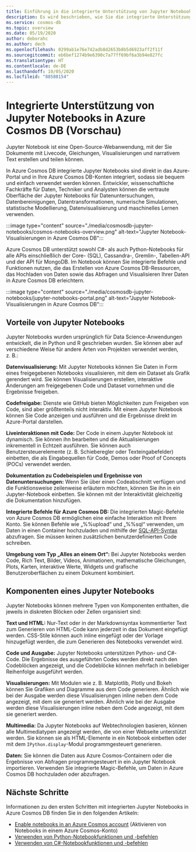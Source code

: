 ```yaml
---
title: Einführung in die integrierte Unterstützung von Jupyter Notebooks in Azure Cosmos DB (Vorschau)
description: Es wird beschrieben, wie Sie die integrierte Unterstützung für Jupyter Notebooks in Azure Cosmos DB nutzen können, um Abfragen interaktiv auszuführen.
ms.service: cosmos-db
ms.topic: overview
ms.date: 05/19/2020
author: deborahc
ms.author: dech
ms.openlocfilehash: 0299ab1e76e742adb8d2653b8b5d6923aff2f11f
ms.sourcegitcommit: eb6bef1274b9e6390c7a77ff69bf6a3b94e827fc
ms.translationtype: HT
ms.contentlocale: de-DE
ms.lasthandoff: 10/05/2020
ms.locfileid: "88588154"
---
```

# <a name="built-in-jupyter-notebooks-support-in-azure-cosmos-db-preview"></a>Integrierte Unterstützung von Jupyter Notebooks in Azure Cosmos DB (Vorschau)

Jupyter Notebook ist eine Open-Source-Webanwendung, mit der Sie Dokumente mit Livecode, Gleichungen, Visualisierungen und narrativem Text erstellen und teilen können. 

In Azure Cosmos DB integrierte Jupyter Notebooks sind direkt in das Azure-Portal und in Ihre Azure Cosmos DB-Konten integriert, sodass sie bequem und einfach verwendet werden können. Entwickler, wissenschaftliche Fachkräfte für Daten, Techniker und Analysten können die vertraute Oberfläche der Jupyter Notebooks für Datenuntersuchungen, Datenbereinigungen, Datentransformationen, numerische Simulationen, statistische Modellierung, Datenvisualisierung und maschinelles Lernen verwenden.

:::image type="content" source="./media/cosmosdb-jupyter-notebooks/cosmos-notebooks-overview.png" alt-text="Jupyter Notebook-Visualisierungen in Azure Cosmos DB":::

Azure Cosmos DB unterstützt sowohl C#- als auch Python-Notebooks für alle APIs einschließlich der Core- (SQL), Cassandra-, Gremlin-, Tabellen-API und der API für MongoDB. Im Notebook können Sie integrierte Befehle und Funktionen nutzen, die das Erstellen von Azure Cosmos DB-Ressourcen, das Hochladen von Daten sowie das Abfragen und Visualisieren Ihrer Daten in Azure Cosmos DB erleichtern. 

:::image type="content" source="./media/cosmosdb-jupyter-notebooks/jupyter-notebooks-portal.png" alt-text="Jupyter Notebook-Visualisierungen in Azure Cosmos DB":::

## <a name="benefits-of-jupyter-notebooks"></a>Vorteile von Jupyter Notebooks

Jupyter Notebooks wurden ursprünglich für Data Science-Anwendungen entwickelt, die in Python und R geschrieben wurden. Sie können aber auf verschiedene Weise für andere Arten von Projekten verwendet werden, z. B.:

**Datenvisualisierung:** Mit Jupyter Notebooks können Sie Daten in Form eines freigegebenen Notebooks visualisieren, mit dem ein Dataset als Grafik gerendert wird. Sie können Visualisierungen erstellen, interaktive Änderungen am freigegebenen Code und Dataset vornehmen und die Ergebnisse freigeben.

**Codefreigabe:** Dienste wie GitHub bieten Möglichkeiten zum Freigeben von Code, sind aber größtenteils nicht interaktiv. Mit einem Jupyter Notebook können Sie Code anzeigen und ausführen und die Ergebnisse direkt im Azure-Portal darstellen.

**Liveinteraktionen mit Code:** Der Code in einem Jupyter Notebook ist dynamisch. Sie können ihn bearbeiten und die Aktualisierungen inkrementell in Echtzeit ausführen. Sie können auch Benutzersteuerelemente (z. B. Schieberegler oder Texteingabefelder) einbetten, die als Eingabequellen für Code, Demos oder Proof of Concepts (POCs) verwendet werden.

**Dokumentation zu Codebeispielen und Ergebnisse von Datenuntersuchungen:** Wenn Sie über einen Codeabschnitt verfügen und die Funktionsweise zeilenweise erläutern möchten, können Sie ihn in ein Jupyter-Notebook einbetten. Sie können mit der Interaktivität gleichzeitig die Dokumentation hinzufügen.

**Integrierte Befehle für Azure Cosmos DB:** Die integrierten Magic-Befehle von Azure Cosmos DB ermöglichen eine einfache Interaktion mit Ihrem Konto. Sie können Befehle wie „%%upload“ und „%%sql“ verwenden, um Daten in einen Container hochzuladen und mithilfe der [SQL-API-Syntax](sql-query-getting-started.md) abzufragen. Sie müssen keinen zusätzlichen benutzerdefinierten Code schreiben.

**Umgebung vom Typ „Alles an einem Ort“:** Bei Jupyter Notebooks werden Code, Rich Text, Bilder, Videos, Animationen, mathematische Gleichungen, Plots, Karten, interaktive Werte, Widgets und grafische Benutzeroberflächen zu einem Dokument kombiniert.

## <a name="components-of-a-jupyter-notebook"></a>Komponenten eines Jupyter Notebooks

Jupyter Notebooks können mehrere Typen von Komponenten enthalten, die jeweils in diskreten Blöcken oder Zellen organisiert sind:

**Text und HTML:** Nur-Text oder in der Markdownsyntax kommentierter Text zum Generieren von HTML-Code kann jederzeit in das Dokument eingefügt werden. CSS-Stile können auch inline eingefügt oder der Vorlage hinzugefügt werden, die zum Generieren des Notebooks verwendet wird.

**Code und Ausgabe:** Jupyter Notebooks unterstützen Python- und C#-Code. Die Ergebnisse des ausgeführten Codes werden direkt nach den Codeblöcken angezeigt, und die Codeblöcke können mehrfach in beliebiger Reihenfolge ausgeführt werden.

**Visualisierungen:** Mit Modulen wie z. B. Matplotlib, Plotly und Bokeh können Sie Grafiken und Diagramme aus dem Code generieren. Ähnlich wie bei der Ausgabe werden diese Visualisierungen inline neben dem Code angezeigt, mit dem sie generiert werden. Ähnlich wie bei der Ausgabe werden diese Visualisierungen inline neben dem Code angezeigt, mit dem sie generiert werden.

**Multimedia:** Da Jupyter Notebooks auf Webtechnologien basieren, können alle Multimediatypen angezeigt werden, die von einer Webseite unterstützt werden. Sie können sie als HTML-Elemente in ein Notebook einbetten oder mit dem `IPython.display`-Modul programmgesteuert generieren.

**Daten:** Sie können die Daten aus Azure Cosmos-Containern oder die Ergebnisse von Abfragen programmgesteuert in ein Jupyter Notebook importieren. Verwenden Sie integrierte Magic-Befehle, um Daten in Azure Cosmos DB hochzuladen oder abzufragen. 

## <a name="next-steps"></a>Nächste Schritte

Informationen zu den ersten Schritten mit integrierten Jupyter Notebooks in Azure Cosmos DB finden Sie in den folgenden Artikeln:

* [Enable notebooks in an Azure Cosmos account](enable-notebooks.md) (Aktivieren von Notebooks in einem Azure Cosmos-Konto)
* [Verwenden von Python-Notebookfunktionen und -befehlen](use-python-notebook-features-and-commands.md)
* [Verwenden von C#-Notebookfunktionen und -befehlen](use-csharp-notebook-features-and-commands.md)
